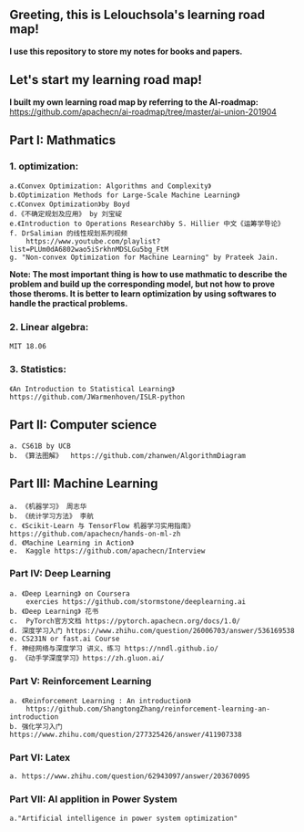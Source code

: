 ## Greeting, this is Lelouchsola's learning road map!
__I use this repository to store my notes for books and papers.__

## Let's start my learning road map!
__I built my own learning road map by referring to the AI-roadmap:__  
https://github.com/apachecn/ai-roadmap/tree/master/ai-union-201904

## Part I: Mathmatics
### 1. optimization: 
    a.《Convex Optimization: Algorithms and Complexity》
    b.《Optimization Methods for Large-Scale Machine Learning》
    c.《Convex Optimization》by Boyd 
    d.《不确定规划及应用》 by 刘宝碇 
    e.《Introduction to Operations Research》by S. Hillier 中文《运筹学导论》
    f. DrSalimian 的线性规划系列视频 
        https://www.youtube.com/playlist?list=PLUm0dA6802wao5iSrkhnMDSLGu5bg_FtM 
    g. "Non-convex Optimization for Machine Learning" by Prateek Jain. 
__Note: The most important thing is how to use mathmatic to describe the problem and build up the corresponding model, but not how to prove those theroms. It is better to learn optimization by using softwares to handle the practical problems.__
### 2. Linear algebra: 
    MIT 18.06 
### 3. Statistics:
    《An Introduction to Statistical Learning》 https://github.com/JWarmenhoven/ISLR-python

## Part II: Computer science
    a. CS61B by UCB
    b. 《算法图解》  https://github.com/zhanwen/AlgorithmDiagram

## Part III: Machine Learning
    a. 《机器学习》 周志华  
    b. 《统计学习方法》 李航  
    c. 《Scikit-Learn 与 TensorFlow 机器学习实用指南》 https://github.com/apachecn/hands-on-ml-zh  
    d. 《Machine Learning in Action》  
    e.  Kaggle https://github.com/apachecn/Interview

### Part IV: Deep Learning
    a. 《Deep Learning》 on Coursera  
        exercies https://github.com/stormstone/deeplearning.ai  
    b. 《Deep Learning》 花书  
    c.  PyTorch官方文档 https://pytorch.apachecn.org/docs/1.0/  
    d. 深度学习入门 https://www.zhihu.com/question/26006703/answer/536169538  
    e. CS231N or fast.ai Course  
    f. 神经网络与深度学习 讲义、练习 https://nndl.github.io/  
    g. 《动手学深度学习》https://zh.gluon.ai/

### Part V: Reinforcement Learning
    a. 《Reinforcement Learning : An introduction》  
        https://github.com/ShangtongZhang/reinforcement-learning-an-introduction  
    b. 强化学习入门 https://www.zhihu.com/question/277325426/answer/411907338  
### Part VI: Latex
    a. https://www.zhihu.com/question/62943097/answer/203670095

### Part VII: AI applition in Power System
    a."Artificial intelligence in power system optimization"
